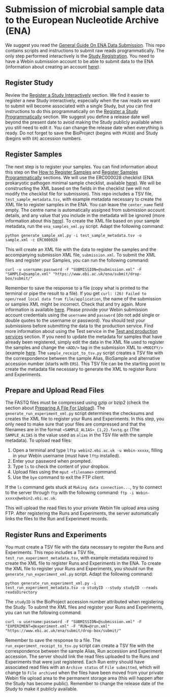 # Submission of microbial sample data to the European Nucleotide Archive (ENA)

We suggest you read the [General Guide On ENA Data Submission](https://ena-docs.readthedocs.io/en/latest/submit/general-guide.html). This repo contains scripts and instructions to submit raw reads programmatically. The only step performed interactively is the [Study Registration](https://ena-docs.readthedocs.io/en/latest/submit/study.html). You need to have a Webin submission account to be able to submit data to the ENA (information about creating an account [here](https://ena-docs.readthedocs.io/en/latest/submit/general-guide/registration.html#register-a-submission-account)).

## Register Study

Review the [Register a Study Interactively](https://ena-docs.readthedocs.io/en/latest/submit/study/interactive.html) section. We find it easier to register a new Study interactively, especially when the raw reads we want to submit will become associated with a single Study, but you can find instructions to do this programmatically on the [Register a Study Programmatically](https://ena-docs.readthedocs.io/en/latest/submit/study/programmatic.html) section. We suggest you define a release date well beyond the present date to avoid making the Study publicly available when you still need to edit it. You can change the release date when everything is ready. Do not forget to save the BioProject (begins with `PRJEB`) and Study (begins with `ER`) accession numbers.

## Register Samples

The next step is to register your samples. You can find information about this step on the [How to Register Samples](https://ena-docs.readthedocs.io/en/latest/submit/samples.html) and [Register Samples Programmatically](https://ena-docs.readthedocs.io/en/latest/submit/samples/programmatic.html) sections. We will use the ERC000028 checklist (ENA prokaryotic pathogen minimal sample checklist, available [here](https://www.ebi.ac.uk/ena/browser/view/ERC000028)). We will be constructing the XML based on the fields in the checklist (we will not modify the checklist file for submission). This repo includes a TSV file, `test_sample_metadata.tsv`, with example metadata necessary to create the XML file to register samples in the ENA. You can leave the `center_name` field empty. The centre name is automatically assigned from submission account details, and any value that you include in the metadata will be ignored (more information about this [here](https://ena-docs.readthedocs.io/en/latest/submit/general-guide/programmatic.html#identifying-submitters)). To create the XML file based on your sample metadata, run the `ena_samples_xml.py` script. Adapt the following command:

```
python generate_sample_xml.py -i test_sample_metadata.tsv -o sample.xml -c ERC000028
```

This will create an XML file with the data to register the samples and the accompanying submission XML file, `submission.xml`.
To submit the XML files and register your Samples, you can run the following command:

```
curl -u username:password -F "SUBMISSION=@submission.xml" -F "SAMPLE=@sample.xml" "https://www.ebi.ac.uk/ena/submit/drop-box/submit/"
```

Remember to save the response to a file (copy what is printed to the terminal or pipe the result to a file). If you get `curl: (26) Failed to open/read local data from file/application`, the name of the submission or samples XML might be incorrect. Check that and try again. More information is available [here](https://ena-docs.readthedocs.io/en/latest/submit/samples/programmatic.html#submit-the-xmls-using-curl). Please provide your Webin submission account credentials using the `username` and `password` (do not add single or double quotes to the username or password). You should test your submissions before submitting the data to the production service. Find more information about using the Test service in the [Test and production services](https://ena-docs.readthedocs.io/en/latest/submit/samples/programmatic.html#test-and-production-services) section. If you need to update the metadata for samples that have already been registered, simply edit the data in the XML file used to register the samples and change the `<ADD/>` tag in the submission XML to `<MODIFY/>` (example [here](https://ena-docs.readthedocs.io/en/latest/update/metadata/programmatic-sample.html). The `sample_receipt_to_tsv.py` script creates a TSV file with the correspondence between the sample Alias, BioSample and alternative accession number (starts with `ERS`). This TSV file can be the starting point to create the metadata file necessary to generate the XML to register Runs and Experiments.

## Prepare and Upload Read Files

The FASTQ files must be compressed using gzip or bzip2 (check the section about [Preparing A File For Upload](https://ena-docs.readthedocs.io/en/latest/submit/fileprep/preparation.html#preparing-a-file-for-upload)). The `generate_run_experiment_xml.py` script determines the checksums and creates the XML file to register your Runs and Experiments. In this step, you only need to make sure that your files are compressed and that the filenames are in the format `<SAMPLE_ALIAS>_{1,2}.fastq.gz` (The `SAMPLE_ALIAS` is the value used as `alias` in the TSV file with the sample metadata).
To upload read files:

1. Open a terminal and type `lftp webin2.ebi.ac.uk -u Webin-xxxxx`, filling in your Webin username (must have `lftp` installed).
2. Enter your password when prompted.
3. Type `ls` to check the content of your dropbox.
4. Upload files using the `mput <filename>` command.
5. Use the `bye` command to exit the FTP client.

If the `ls` command gets stuck at `Making data connection...`, try to connect to the server through `ftp` with the following command: `ftp -i Webin-xxxxx@webin2.ebi.ac.uk`.

This will upload the read files to your private Webin file upload area using FTP. After registering the Runs and Experiments, the server automatically links the files to the Run and Experiment records.

## Register Runs and Experiments

You must create a TSV file with the data necessary to register the Runs and Experiments. This repo includes a TSV file, `test_run_experiment_metadata.tsv`, with example metadata required to create the XML file to register Runs and Experiments in the ENA. To create the XML file to register your Runs and Experiments, you should run the `generate_run_experiment_xml.py` script. Adapt the following command:

```
python generate_run_experiment_xml.py -i test_run_experiment_metadata.tsv -o studyID --study studyID --reads readsDirectory
```

The `studyID` is the BioProject accession number attributed when registering the Study.
To submit the XML files and register your Runs and Experiments, you can run the following command:

```
curl -u username:password -F "SUBMISSION=@submission.xml" -F "EXPERIMENT=@experiment.xml" -F "RUN=@run.xml" "https://www.ebi.ac.uk/ena/submit/drop-box/submit/"
```

Remember to save the response to a file. The `run_experiment_receipt_to_tsv.py` script can create a TSV file with the correspondence between the sample Alias, Run accession and Experiment accession.
The server should link the read files uploaded to the Runs and Experiments that were just registered. Each Run entry should have associated read files with an `Archive status` of `File submitted`, which will change to `File archived` when the files have been moved from your private Webin file upload area to the permanent storage area (this will happen after the Study has become public). Remember to change the release date of the Study to make it publicly available.
